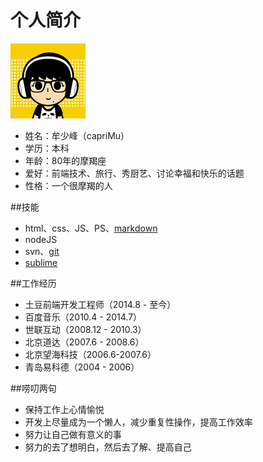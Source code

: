 # 个人简介
![头像](/img/msf.png)

* 姓名：牟少峰（capriMu）
* 学历：本科
* 年龄：80年的摩羯座
* 爱好：前端技术、旅行、秀厨艺、讨论幸福和快乐的话题
* 性格：一个很摩羯的人

##技能
* html、css、JS、PS、[markdown](http://git.intra.tudou.com/static/wiki/wikis/markdown-syntax)
* nodeJS
* svn、[git](/dev/git.md)
* [sublime](/dev/sublime.md)

  
##工作经历
* 土豆前端开发工程师（2014.8 - 至今）
* 百度音乐（2010.4 - 2014.7）
* 世联互动（2008.12 - 2010.3）
* 北京道达（2007.6 - 2008.6）
* 北京望海科技（2006.6-2007.6）
* 青岛易科德（2004 - 2006）


##唠叨两句
* 保持工作上心情愉悦
* 开发上尽量成为一个懒人，减少重复性操作，提高工作效率
* 努力让自己做有意义的事
* 努力的去了想明白，然后去了解、提高自己